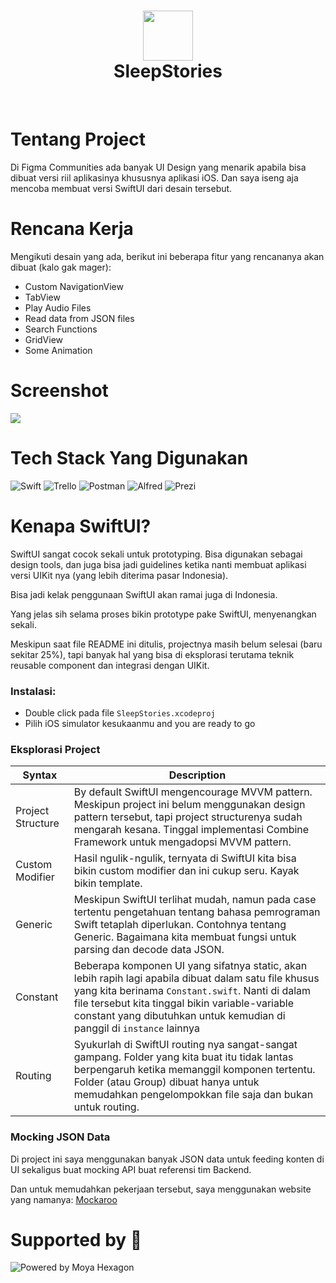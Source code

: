 <div align="center">
      <h1> <img src="https://res.cloudinary.com/moyadev/image/upload/v1664194408/Moyadev/sleep-logo_p66veq.png" width="80px"><br/>SleepStories</h1>
     </div>
<p align="center"> <a href="https://www.moyahexagon.com" target="_blank"><img alt="" src="https://img.shields.io/badge/Website-EA4C89?style=normal&logo=dribbble&logoColor=white" style="vertical-align:center" /></a> <a href="https://twitter.com/hidayatabisena" target="_blank"><img alt="" src="https://img.shields.io/badge/Twitter-1DA1F2?style=normal&logo=twitter&logoColor=white" style="vertical-align:center" /></a> <a href="https://id.linkedin.com/in/hidayat-abisena}" target="_blank"><img alt="" src="https://img.shields.io/badge/LinkedIn-0077B5?style=normal&logo=linkedin&logoColor=white" style="vertical-align:center" /></a> </p>

# Tentang Project

Di Figma Communities ada banyak UI Design yang menarik apabila bisa dibuat versi riil aplikasinya khususnya aplikasi iOS. Dan saya iseng aja mencoba membuat versi SwiftUI dari desain tersebut.

# Rencana Kerja

Mengikuti desain yang ada, berikut ini beberapa fitur yang rencananya akan dibuat (kalo gak mager):

- Custom NavigationView
- TabView
- Play Audio Files
- Read data from JSON files
- Search Functions
- GridView
- Some Animation

# Screenshot

 <img src="https://res.cloudinary.com/moyadev/image/upload/v1664194950/Moyadev/1x-pika-1664194932561_aokntt.png">

# Tech Stack Yang Digunakan

![Swift](https://img.shields.io/badge/swift-F54A2A?style=for-the-badge&logo=swift&logoColor=white) ![Trello](https://img.shields.io/badge/Trello-%23026AA7.svg?style=for-the-badge&logo=Trello&logoColor=white) ![Postman](https://img.shields.io/badge/Postman-FF6C37?style=for-the-badge&logo=postman&logoColor=white) ![Alfred](https://img.shields.io/badge/alfred-%235C1F87.svg?style=for-the-badge&logo=alfred) ![Prezi](https://img.shields.io/badge/Prezi-%23000000.svg?style=for-the-badge&logo=Prezi&logoColor=white)

# Kenapa SwiftUI?

SwiftUI sangat cocok sekali untuk prototyping. Bisa digunakan sebagai design tools, dan juga bisa jadi guidelines ketika nanti membuat aplikasi versi UIKit nya (yang lebih diterima pasar Indonesia).

Bisa jadi kelak penggunaan SwiftUI akan ramai juga di Indonesia.

Yang jelas sih selama proses bikin prototype pake SwiftUI, menyenangkan sekali.

Meskipun saat file README ini ditulis, projectnya masih belum selesai (baru sekitar 25%), tapi banyak hal yang bisa di eksplorasi terutama teknik reusable component dan integrasi dengan UIKit.

### Instalasi:

- Double click pada file `SleepStories.xcodeproj`
- Pilih iOS simulator kesukaanmu and you are ready to go

### Eksplorasi Project

| Syntax            | Description                                                                                                                                                                                                                                                                            |
| ----------------- | -------------------------------------------------------------------------------------------------------------------------------------------------------------------------------------------------------------------------------------------------------------------------------------- |
| Project Structure | By default SwiftUI mengencourage MVVM pattern. Meskipun project ini belum menggunakan design pattern tersebut, tapi project structurenya sudah mengarah kesana. Tinggal implementasi Combine Framework untuk mengadopsi MVVM pattern.                                                  |
| Custom Modifier   | Hasil ngulik-ngulik, ternyata di SwiftUI kita bisa bikin custom modifier dan ini cukup seru. Kayak bikin template.                                                                                                                                                                     |
| Generic           | Meskipun SwiftUI terlihat mudah, namun pada case tertentu pengetahuan tentang bahasa pemrograman Swift tetaplah diperlukan. Contohnya tentang Generic. Bagaimana kita membuat fungsi untuk parsing dan decode data JSON.                                                               |
| Constant          | Beberapa komponen UI yang sifatnya static, akan lebih rapih lagi apabila dibuat dalam satu file khusus yang kita berinama `Constant.swift`. Nanti di dalam file tersebut kita tinggal bikin variable-variable constant yang dibutuhkan untuk kemudian di panggil di `instance` lainnya |
| Routing           | Syukurlah di SwiftUI routing nya sangat-sangat gampang. Folder yang kita buat itu tidak lantas berpengaruh ketika memanggil komponen tertentu. Folder (atau Group) dibuat hanya untuk memudahkan pengelompokkan file saja dan bukan untuk routing.                                     |

### Mocking JSON Data

Di project ini saya menggunakan banyak JSON data untuk feeding konten di UI sekaligus buat mocking API buat referensi tim Backend.

Dan untuk memudahkan pekerjaan tersebut, saya menggunakan website yang namanya: [Mockaroo](https://mockaroo.com)

# Supported by 💙

![Powered by Moya Hexagon](https://res.cloudinary.com/moyadev/image/upload/v1608621695/Moyadev/metatags.png)

<!-- </> with 💛 by readMD (https://readmd.itsvg.in) -->
